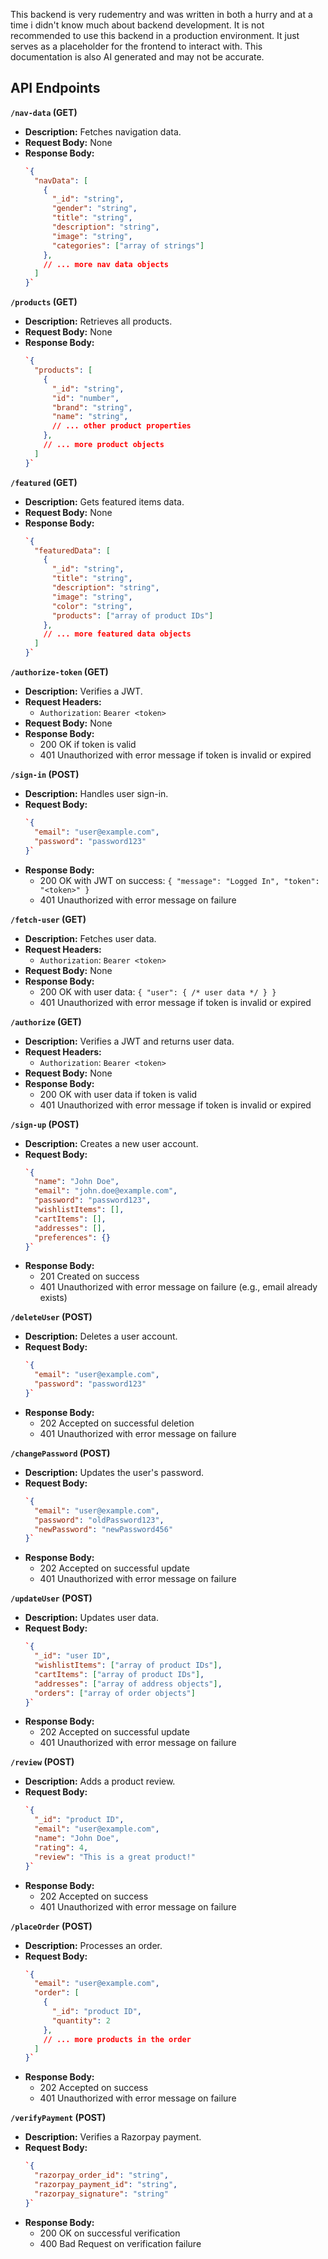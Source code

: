 This backend is very rudementry and was written in both a hurry and at a time i didn't know much about backend development. It is not recommended to use this backend in a production environment. It just serves as a placeholder for the frontend to interact with. This documentation is also AI generated and may not be accurate.

## API Endpoints

**`/nav-data` (GET)**

- **Description:** Fetches navigation data.
- **Request Body:** None
- **Response Body:**
  ```JSON
  `{
    "navData": [
      {
        "_id": "string",
        "gender": "string",
        "title": "string",
        "description": "string",
        "image": "string",
        "categories": ["array of strings"]
      },
      // ... more nav data objects
    ]
  }`
  ```

**`/products` (GET)**

- **Description:** Retrieves all products.
- **Request Body:** None
- **Response Body:**
  ```JSON
  `{
    "products": [
      {
        "_id": "string",
        "id": "number",
        "brand": "string",
        "name": "string",
        // ... other product properties
      },
      // ... more product objects
    ]
  }`
  ```

**`/featured` (GET)**

- **Description:** Gets featured items data.
- **Request Body:** None
- **Response Body:**
  ```JSON
  `{
    "featuredData": [
      {
        "_id": "string",
        "title": "string",
        "description": "string",
        "image": "string",
        "color": "string",
        "products": ["array of product IDs"]
      },
      // ... more featured data objects
    ]
  }`
  ```

**`/authorize-token` (GET)**

- **Description:** Verifies a JWT.
- **Request Headers:**
  - `Authorization`: `Bearer <token>`
- **Request Body:** None
- **Response Body:**
  - 200 OK if token is valid
  - 401 Unauthorized with error message if token is invalid or expired

**`/sign-in` (POST)**

- **Description:** Handles user sign-in.
- **Request Body:**
  ```JSON
  `{
    "email": "user@example.com",
    "password": "password123"
  }`
  ```
- **Response Body:**
  - 200 OK with JWT on success: `{ "message": "Logged In", "token": "<token>" }`
  - 401 Unauthorized with error message on failure

**`/fetch-user` (GET)**

- **Description:** Fetches user data.
- **Request Headers:**
  - `Authorization`: `Bearer <token>`
- **Request Body:** None
- **Response Body:**
  - 200 OK with user data: `{ "user": { /* user data */ } }`
  - 401 Unauthorized with error message if token is invalid or expired

**`/authorize` (GET)**

- **Description:** Verifies a JWT and returns user data.
- **Request Headers:**
  - `Authorization`: `Bearer <token>`
- **Request Body:** None
- **Response Body:**
  - 200 OK with user data if token is valid
  - 401 Unauthorized with error message if token is invalid or expired

**`/sign-up` (POST)**

- **Description:** Creates a new user account.
- **Request Body:**
  ```JSON
  `{
    "name": "John Doe",
    "email": "john.doe@example.com",
    "password": "password123",
    "wishlistItems": [],
    "cartItems": [],
    "addresses": [],
    "preferences": {}
  }`
  ```
- **Response Body:**
  - 201 Created on success
  - 401 Unauthorized with error message on failure (e.g., email already exists)

**`/deleteUser` (POST)**

- **Description:** Deletes a user account.
- **Request Body:**
  ```JSON
  `{
    "email": "user@example.com",
    "password": "password123"
  }`
  ```
- **Response Body:**
  - 202 Accepted on successful deletion
  - 401 Unauthorized with error message on failure

**`/changePassword` (POST)**

- **Description:** Updates the user's password.
- **Request Body:**
  ```JSON
  `{
    "email": "user@example.com",
    "password": "oldPassword123",
    "newPassword": "newPassword456"
  }`
  ```
- **Response Body:**
  - 202 Accepted on successful update
  - 401 Unauthorized with error message on failure

**`/updateUser` (POST)**

- **Description:** Updates user data.
- **Request Body:**
  ```JSON
  `{
    "_id": "user ID",
    "wishlistItems": ["array of product IDs"],
    "cartItems": ["array of product IDs"],
    "addresses": ["array of address objects"],
    "orders": ["array of order objects"]
  }`
  ```
- **Response Body:**
  - 202 Accepted on successful update
  - 401 Unauthorized with error message on failure

**`/review` (POST)**

- **Description:** Adds a product review.
- **Request Body:**
  ```JSON
  `{
    "_id": "product ID",
    "email": "user@example.com",
    "name": "John Doe",
    "rating": 4,
    "review": "This is a great product!"
  }`
  ```
- **Response Body:**
  - 202 Accepted on success
  - 401 Unauthorized with error message on failure

**`/placeOrder` (POST)**

- **Description:** Processes an order.
- **Request Body:**
  ```JSON
  `{
    "email": "user@example.com",
    "order": [
      {
        "_id": "product ID",
        "quantity": 2
      },
      // ... more products in the order
    ]
  }`
  ```
- **Response Body:**
  - 202 Accepted on success
  - 401 Unauthorized with error message on failure

**`/verifyPayment` (POST)**

- **Description:** Verifies a Razorpay payment.
- **Request Body:**
  ```JSON
  `{
    "razorpay_order_id": "string",
    "razorpay_payment_id": "string",
    "razorpay_signature": "string"
  }`
  ```
- **Response Body:**
  - 200 OK on successful verification
  - 400 Bad Request on verification failure
